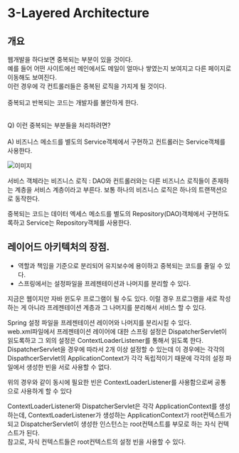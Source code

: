 # 3-Layered Architecture

## 개요
웹개발을 하다보면 중복되는 부분이 있을 것이다.<br>
예를 들어 어떤 사이트에선 메인에서도 메일이 얼마나 쌓였는지 보여지고 다른 페이지로 이동해도 보여진다.<br>
이런 경우에 각 컨트롤러들은 중복된 로직을 가지게 될 것이다.<br><br>
중복되고 반복되는 코드는 개발자를 불안하게 한다.<br><br>

Q) 이런 중복되는 부분들을 처리하려면?<br><br>
A) 비즈니스 메소드를 별도의 Service객체에서 구현하고 컨트롤러는 Service객체를 사용한다.

![이미지](https://cphinf.pstatic.net/mooc/20180219_85/1519008848012uvMNx_PNG/1.png?type=w760)

서비스 객체라는 비즈니스 로직 : DAO와 컨트롤러와는 다른 비즈니스 로직들이 존재하는 계층을 서비스 계층이라고 부른다.
보통 하나의 비즈니스 로직은 하나의 트랜잭션으로 동작한다.<br>

중복되는 코드는 데이터 엑세스 메소드를 별도의 Repository(DAO)객체에서 구현하도록하고 Service는 Repository객체를 사용한다.

## 레이어드 아키텍처의 장점.
* 역할과 책임을 기준으로 분리되어 유지보수에 용이하고 중복되는 코드를 줄일 수 있다.
* 스프링에서는 설정파일을 프레젠테이션과 나머지를 분리할 수 있다.

지금은 웹이지만 자바 윈도우 프로그램이 될 수도 있다. 이럴 경우 프로그램을 새로 작성하는 게 아니라 프레젠테이션 계층과 그 나머지를 분리해서 서비스 할 수 있다.<br>

Spring 설정 파일을 프레젠테이션 레이어와 나머지를 분리시킬 수 있다.<br>
web.xml파일에서 프레젠테이션 레이어에 대한 스프링 설정은 DispatcherServlet이 읽도록하고 그 외의 설정은 ContextLoaderListener를 통해서 읽도록 한다.<br>
DispatcherServlet을 경우에 따라서 2개 이상 설정할 수 있는데 이 경우에는 각각의 DispathcerServlet의 ApplicationContext가 각각 독립적이기 때문에 각각의 설정 파일에서 생성한 빈을 서로 사용할 수 없다.<br>

위의 경우와 같이 동시에 필요한 빈은 ContextLoaderListener를 사용함으로써 공통으로 사용하게 할 수 있다<br>

ContextLoaderListener와 DispatcherServlet은 각각 ApplicationContext를 생성하는데, ContextLoaderListener가 생성하는 ApplicationContext가 root컨텍스트가 되고 DispatcherServlet이 생성한 인스턴스는 root컨텍스트를 부모로 하는 자식 컨텍스트가 된다.<br>
참고로, 자식 컨텍스트들은 root컨텍스트의 설정 빈을 사용할 수 있다.